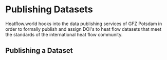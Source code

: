 # Publishing Datasets

Heatflow.world hooks into the data publishing services of GFZ Potsdam in order to formally publish and assign DOI's to heat flow datasets that meet the standards of the international heat flow community.



## Publishing a Dataset

